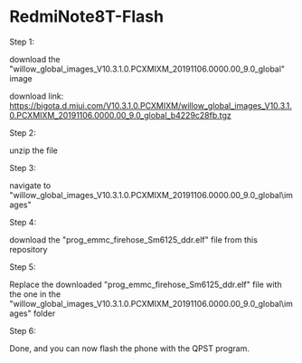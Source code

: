 # RedmiNote8T-Flash

Step 1:

download the "willow_global_images_V10.3.1.0.PCXMIXM_20191106.0000.00_9.0_global" image

download link: https://bigota.d.miui.com/V10.3.1.0.PCXMIXM/willow_global_images_V10.3.1.0.PCXMIXM_20191106.0000.00_9.0_global_b4229c28fb.tgz

Step 2:

unzip the file

Step 3:

navigate to "willow_global_images_V10.3.1.0.PCXMIXM_20191106.0000.00_9.0_global\images"

Step 4:

download the "prog_emmc_firehose_Sm6125_ddr.elf" file from this repository

Step 5:

Replace the downloaded "prog_emmc_firehose_Sm6125_ddr.elf" file with the one in the "willow_global_images_V10.3.1.0.PCXMIXM_20191106.0000.00_9.0_global\images" folder

Step 6:

Done, and you can now flash the phone with the QPST program.
